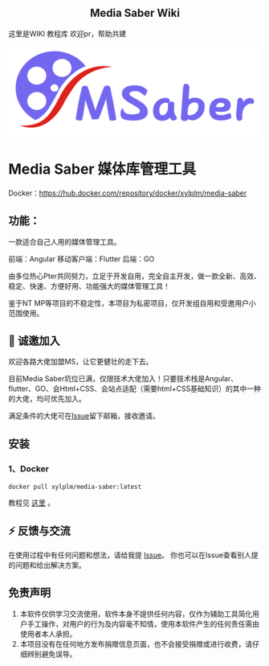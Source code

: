 <h2 align="center">Media Saber Wiki</h2>

这里是WIKI 教程库 欢迎pr，帮助共建


![logo-blue](logo.png)

# Media Saber 媒体库管理工具

Docker：https://hub.docker.com/repository/docker/xylplm/media-saber

## 功能：

一款适合自己人用的媒体管理工具。

前端：Angular
移动客户端：Flutter
后端：GO

由多位热心Pter共同努力，立足于开发自用，完全自主开发，做一款全新、高效、稳定、快速、方便好用、功能强大的媒体管理工具！

鉴于NT MP等项目的不稳定性，本项目为私密项目，仅开发组自用和受邀用户小范围使用。

## 🎉 诚邀加入

欢迎各路大佬加盟MS，让它更健壮的走下去。

目前Media Saber坑位已满，仅限技术大佬加入！只要技术栈是Angular、flutter、GO、会Html+CSS、会站点适配（需要html+CSS基础知识）的其中一种的大佬，均可优先加入。

满足条件的大佬可在[Issue](https://github.com/xylplm/media-saber-wiki/issues)留下邮箱，接收邀请。

## 安装

### 1、Docker

```
docker pull xylplm/media-saber:latest
```

教程见 [这里](https://wiki.msaber.fun) 。


## ⚡ 反馈与交流

在使用过程中有任何问题和想法，请给我提 [Issue](https://github.com/xylplm/media-saber-wiki/issues)。
你也可以在Issue查看别人提的问题和给出解决方案。

## 免责声明

1. 本软件仅供学习交流使用，软件本身不提供任何内容，仅作为辅助工具简化用户手工操作，对用户的行为及内容毫不知情，使用本软件产生的任何责任需由使用者本人承担。
2. 本项目没有在任何地方发布捐赠信息页面，也不会接受捐赠或进行收费，请仔细辨别避免误导。
